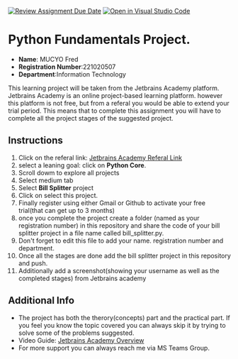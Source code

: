[![Review Assignment Due Date](https://classroom.github.com/assets/deadline-readme-button-24ddc0f5d75046c5622901739e7c5dd533143b0c8e959d652212380cedb1ea36.svg)](https://classroom.github.com/a/pMuZC-b_)
[![Open in Visual Studio Code](https://classroom.github.com/assets/open-in-vscode-718a45dd9cf7e7f842a935f5ebbe5719a5e09af4491e668f4dbf3b35d5cca122.svg)](https://classroom.github.com/online_ide?assignment_repo_id=11321735&assignment_repo_type=AssignmentRepo)
# Python Fundamentals Project.

- **Name**: MUCYO Fred
- **Registration Number**:221020507
- **Department**:Information Technology


This learning project will be taken from the Jetbrains Academy platform.
Jetbrains Academy is an online project-based learning platform. however this platform is not free, but from a referal you would be able to extend your trial period.
This means that to complete this assignment you will have to complete all the project stages of the suggested project.

## Instructions
1. Click on the referal link: [Jetbrains Academy Referal Link](https://hyperskill.org/join/f940fa709)
2. select a leaning goal: click on **Python Core**.
3. Scroll dowm to explore all projects
4. Select medium tab
5. Select **Bill Splitter** project
6. Click on select this project.
7. Finally register using either Gmail or Github to activate your free trial(that can get up to 3 months)
8. once you complete the project create a folder (named as your registration number) in this repository and share the code of your bill splitter project in a file name called bill_splitter.py.
9. Don't forget to edit this file to add your name. registration number and department.
10. Once all the stages are done add the bill splitter project in this repository and push.
11. Additionally add a screenshot(showing your username as well as the completed stages) from Jetbrains academy

## Additional Info
- The project has both the therory(concepts) part and the practical part. If you feel you know the topic covered you can always skip it by trying to solve some of the problems suggested.
- Video Guide: [Jetbrains Academy Overview](https://youtu.be/pkjgWftrCQw)
- For more support you can always reach me via MS Teams Group.


